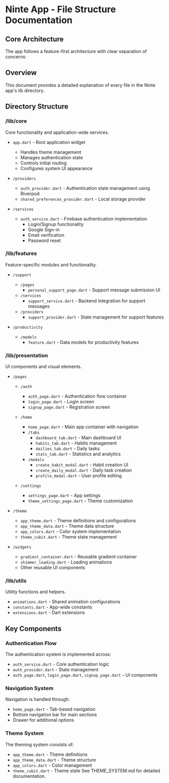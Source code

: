 # Ninte App - File Structure Documentation

## Core Architecture
The app follows a feature-first architecture with clear separation of concerns:

## Overview
This document provides a detailed explanation of every file in the Ninte app's lib directory.

## Directory Structure

### /lib/core
Core functionality and application-wide services.

- `app.dart` - Root application widget
  - Handles theme management
  - Manages authentication state
  - Controls initial routing
  - Configures system UI appearance

- `/providers`
  - `auth_provider.dart` - Authentication state management using Riverpod
  - `shared_preferences_provider.dart` - Local storage provider

- `/services`
  - `auth_service.dart` - Firebase authentication implementation
    - Login/Signup functionality
    - Google Sign-in
    - Email verification
    - Password reset

### /lib/features
Feature-specific modules and functionality.

- `/support`
  - `/pages`
    - `personal_support_page.dart` - Support message submission UI
  - `/services`
    - `support_service.dart` - Backend integration for support messages
  - `/providers`
    - `support_provider.dart` - State management for support features

- `/productivity`
  - `/models`
    - `feature.dart` - Data models for productivity features

### /lib/presentation
UI components and visual elements.

- `/pages`
  - `/auth`
    - `auth_page.dart` - Authentication flow container
    - `login_page.dart` - Login screen
    - `signup_page.dart` - Registration screen
  
  - `/home`
    - `home_page.dart` - Main app container with navigation
    - `/tabs`
      - `dashboard_tab.dart` - Main dashboard UI
      - `habits_tab.dart` - Habits management
      - `dailies_tab.dart` - Daily tasks
      - `stats_tab.dart` - Statistics and analytics
    - `/modals`
      - `create_habit_modal.dart` - Habit creation UI
      - `create_daily_modal.dart` - Daily task creation
      - `profile_modal.dart` - User profile editing

  - `/settings`
    - `settings_page.dart` - App settings
    - `theme_settings_page.dart` - Theme customization

- `/theme`
  - `app_theme.dart` - Theme definitions and configurations
  - `app_theme_data.dart` - Theme data structure
  - `app_colors.dart` - Color system implementation
  - `theme_cubit.dart` - Theme state management

- `/widgets`
  - `gradient_container.dart` - Reusable gradient container
  - `shimmer_loading.dart` - Loading animations
  - Other reusable UI components

### /lib/utils
Utility functions and helpers.

- `animations.dart` - Shared animation configurations
- `constants.dart` - App-wide constants
- `extensions.dart` - Dart extensions

## Key Components

### Authentication Flow
The authentication system is implemented across:
- `auth_service.dart` - Core authentication logic
- `auth_provider.dart` - State management
- `auth_page.dart`, `login_page.dart`, `signup_page.dart` - UI components

### Navigation System
Navigation is handled through:
- `home_page.dart` - Tab-based navigation
- Bottom navigation bar for main sections
- Drawer for additional options

### Theme System
The theming system consists of:
- `app_theme.dart` - Theme definitions
- `app_theme_data.dart` - Theme structure
- `app_colors.dart` - Color management
- `theme_cubit.dart` - Theme state
See THEME_SYSTEM.md for detailed documentation. 